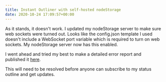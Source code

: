 ```yaml
---
title: Instant Outliner with self-hosted nodeStorage
date: 2020-10-24 17:09:57+00:00
---
```


As it stands, it doesn't work. I updated my nodeStorage server to make sure web sockets were turned out. Looks like the config.json template I used doesn't include a WebSocket port variable which is required to turn on web sockets. My nodeStorage server now has this enabled.

I went ahead and tried my best to make a detailed error report and published it <a href="https://gist.github.com/andrewshell/6d554d5fd993e48d8cac8125c0e297f3">here</a>.

This will need to be resolved before anyone can subscribe to my status outline and get updates.

